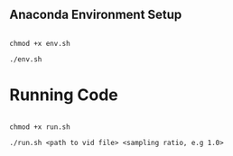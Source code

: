 
## Anaconda Environment Setup
```code

chmod +x env.sh

./env.sh
```




# Running Code
```code

chmod +x run.sh

./run.sh <path to vid file> <sampling ratio, e.g 1.0>
```